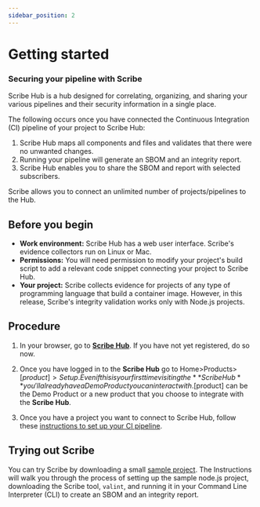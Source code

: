 ```yaml
---
sidebar_position: 2
---
```

# Getting started


### Securing your pipeline with Scribe

Scribe Hub is a hub designed for correlating, organizing, and sharing your various pipelines and their security information in a single place.

The following occurs once you have connected the Continuous Integration (CI) pipeline of your project to Scribe Hub:

1. Scribe Hub maps all components and files and validates that there were no unwanted changes.
2. Running your pipeline will generate an SBOM and an integrity report.
3. Scribe Hub enables you to share the SBOM and report with selected subscribers.

Scribe allows you to connect an unlimited number of projects/pipelines to the Hub.

## Before you begin 

- **Work environment:** Scribe Hub has a web user interface. Scribe's evidence collectors run on Linux or Mac.
- **Permissions:** You will need permission to modify your project's build script to add a relevant code snippet connecting your project to Scribe Hub.
- **Your project:** Scribe collects evidence for projects of any type of programming language that build a container image. However, in this release, Scribe's integrity validation works only with Node.js projects.

## Procedure 
1. In your browser, go to **[Scribe Hub](https://prod.hub.scribesecurity.com/ "Scribe Hub Link")**. If you have not yet registered, do so now.
2. Once you have logged in to the **Scribe Hub** go to Home>Products>[$product]>Setup. Even if this is your first time visiting the **Scribe Hub** you'll already have a Demo Product you can interact with. [$product] can be the Demo Product or a new product that you choose to integrate with the **Scribe Hub**.

3. Once you have a project you want to connect to Scribe Hub, follow these [instructions to set up your CI pipeline](/docs/ci-integrations "instructions to set up your CI pipeline").

## Trying out Scribe

You can try Scribe by downloading a small [sample project](/docs/sampleproject  "sample project").
The Instructions will walk you through the process of setting up the sample node.js project, downloading the Scribe tool, `valint`, and running it in your Command Line Interpreter (CLI) to create an SBOM and an integrity report.



